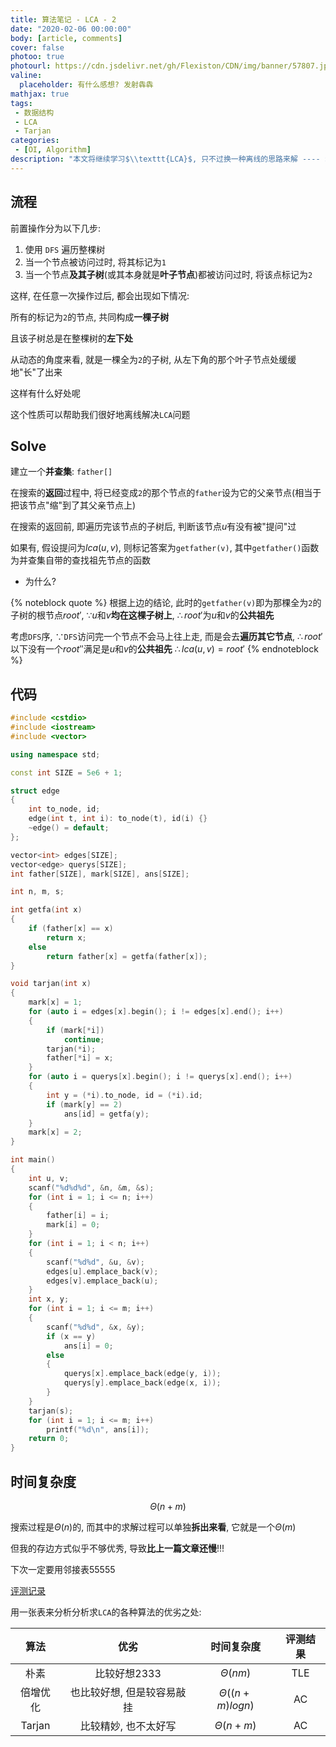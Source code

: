 ```yaml
---
title: 算法笔记 - LCA - 2
date: "2020-02-06 00:00:00"
body: [article, comments]
cover: false
photoo: true
photourl: https://cdn.jsdelivr.net/gh/Flexiston/CDN/img/banner/57807.jpg
valine:
  placeholder: 有什么感想? 发射犇犇
mathjax: true
tags:
 - 数据结构
 - LCA
 - Tarjan
categories:
 - [OI, Algorithm]
description: "本文将继续学习$\\texttt{LCA}$, 只不过换一种离线的思路来解 ---- $\\texttt{Tarjan}$ 算法<br>"
---
```


## 流程

前置操作分为以下几步:

1. 使用 $\texttt{DFS}$ 遍历整棵树
2. 当一个节点被访问过时, 将其标记为`1`
3. 当一个节点**及其子树**(或其本身就是**叶子节点**)都被访问过时, 将该点标记为`2`

这样, 在任意一次操作过后, 都会出现如下情况:

所有的标记为`2`的节点, 共同构成**一棵子树**

且该子树总是在整棵树的**左下处**

从动态的角度来看, 就是一棵全为`2`的子树, 从左下角的那个叶子节点处缓缓地"长"了出来

这样有什么好处呢

这个性质可以帮助我们很好地离线解决$\texttt{LCA}$问题

## Solve

建立一个**并查集**: `father[]`

在搜索的**返回**过程中, 将已经变成`2`的那个节点的`father`设为它的父亲节点(相当于把该节点"缩"到了其父亲节点上)

在搜索的返回前, 即遍历完该节点的子树后, 判断该节点$u$有没有被"提问"过

如果有, 假设提问为$lca(u, v)$, 则标记答案为`getfather(v)`, 其中`getfather()`函数为并查集自带的查找祖先节点的函数

* 为什么?

{% noteblock quote %}
根据上边的结论, 此时的`getfather(v)`即为那棵全为`2`的子树的根节点$root'$,  $\because u$和$v$**均在这棵子树上**, $\therefore root'$为$u$和$v$的**公共祖先**

考虑$\texttt{DFS}$序, $\because \texttt{DFS}$访问完一个节点不会马上往上走, 而是会去**遍历其它节点**, $\therefore root'$以下没有一个$root''$满足是$u$和$v$的**公共祖先** $\therefore lca(u, v) = root'$
{% endnoteblock %}


## 代码

```cpp Code
#include <cstdio>
#include <iostream>
#include <vector>

using namespace std;

const int SIZE = 5e6 + 1;

struct edge
{
    int to_node, id;
    edge(int t, int i): to_node(t), id(i) {}
    ~edge() = default;
};

vector<int> edges[SIZE];
vector<edge> querys[SIZE];
int father[SIZE], mark[SIZE], ans[SIZE];

int n, m, s;

int getfa(int x)
{
    if (father[x] == x)
        return x;
    else
        return father[x] = getfa(father[x]);
}

void tarjan(int x)
{
    mark[x] = 1;
    for (auto i = edges[x].begin(); i != edges[x].end(); i++)
    {
        if (mark[*i])
            continue;
        tarjan(*i);
        father[*i] = x;
    }
    for (auto i = querys[x].begin(); i != querys[x].end(); i++)
    {
        int y = (*i).to_node, id = (*i).id;
        if (mark[y] == 2)
            ans[id] = getfa(y);
    }
    mark[x] = 2;
}

int main()
{
    int u, v;
    scanf("%d%d%d", &n, &m, &s);
    for (int i = 1; i <= n; i++)
    {
        father[i] = i;
        mark[i] = 0;
    }
    for (int i = 1; i < n; i++)
    {
        scanf("%d%d", &u, &v);
        edges[u].emplace_back(v);
        edges[v].emplace_back(u);
    }
    int x, y;
    for (int i = 1; i <= m; i++)
    {
        scanf("%d%d", &x, &y);
        if (x == y)
            ans[i] = 0;
        else
        {
            querys[x].emplace_back(edge(y, i));
            querys[y].emplace_back(edge(x, i));
        }
    }
    tarjan(s);
    for (int i = 1; i <= m; i++)
        printf("%d\n", ans[i]);
    return 0;
}
```

## 时间复杂度

$$ \Theta{(n + m)} $$

搜索过程是$\Theta{(n)}$的, 而其中的求解过程可以单独**拆出来看**, 它就是一个$\Theta{(m)}$

但我的存边方式似乎不够优秀, 导致**比上一篇文章还慢**!!!

下次一定要用邻接表55555

<btn regular>[评测记录](https://www.luogu.com.cn/record/30231788)</btn>

用一张表来分析分析求$\texttt{LCA}$的各种算法的优劣之处:

|   算法   |            优劣            |       时间复杂度        |   评测结果   |
| :------: | :------------------------: | :---------------------: | :------: |
|   朴素   |        比较好想2333        |     $\Theta{(nm)}$      | <red>TLE</red> |
| 倍增优化 | 也比较好想, 但是较容易敲挂 | $\Theta{((n + m)logn)}$ | <green>AC</green>  |
|  Tarjan  |    比较精妙, 也不太好写    |    $\Theta{(n + m)}$    | <green>AC</green>  |
